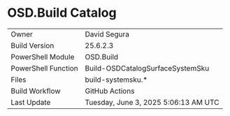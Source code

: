﻿# OSD.Build Catalog

| | |
|-|-|
| Owner | David Segura |
| Build Version | 25.6.2.3 |
| PowerShell Module | OSD.Build |
| PowerShell Function | Build-OSDCatalogSurfaceSystemSku |
| Files | build-systemsku.* |
| Build Workflow | GitHub Actions |
| Last Update | Tuesday, June 3, 2025 5:06:13 AM UTC |
